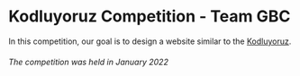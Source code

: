 # Kodluyoruz Competition - Team GBC
In this competition, our goal is to design a website similar to the  [Kodluyoruz](https://www.kodluyoruz.org/ "Kodluyoruz Home Page").
###### _The competition was held in January 2022_
